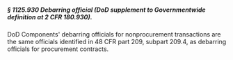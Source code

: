 ##### § 1125.930 Debarring official (DoD supplement to Governmentwide definition at 2 CFR 180.930). #####

DoD Components' debarring officials for nonprocurement transactions are the same officials identified in 48 CFR part 209, subpart 209.4, as debarring officials for procurement contracts.